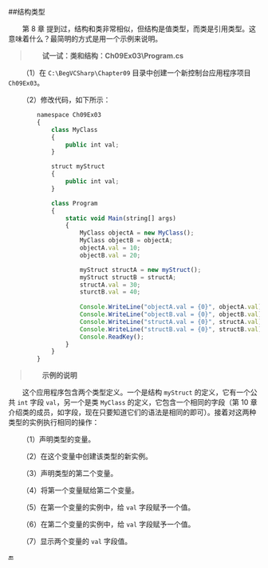 ##结构类型

&emsp;&emsp;第 8 章 提到过，结构和类非常相似，但结构是值类型，而类是引用类型。这意味着什么？最简明的方式是用一个示例来说明。

>&emsp;&emsp;**试一试：类和结构：Ch09Ex03\Program.cs**

&emsp;&emsp;（1）在 `C:\BegVCSharp\Chapter09` 目录中创建一个新控制台应用程序项目 `Ch09Ex03`。

&emsp;&emsp;（2）修改代码，如下所示：

```javascript
        namespace Ch09Ex03
        {
            class MyClass
            {
                public int val;
            }

            struct myStruct
            {
                public int val;
            }

            class Program
            {
                static void Main(string[] args)
                {
                    MyClass objectA = new MyClass();
                    MyClass objectB = objectA;
                    objectA.val = 10;
                    objectB.val = 20;

                    myStruct structA = new myStruct();
                    myStruct structB = structA;
                    structA.val = 30;
                    sturctB.val = 40;
            
                    Console.WriteLine("objectA.val = {0}", objectA.val);
                    Console.WriteLine("objectB.val = {0}", objectB.val);
                    Console.WriteLine("structA.val = {0}", structA.val);
                    Console.WriteLine("structB.val = {0}", structB.val);
                    Console.ReadKey();
                }
            }
        }
```

>&emsp;&emsp;**示例的说明**

&emsp;&emsp;这个应用程序包含两个类型定义。一个是结构 `myStruct` 的定义，它有一个公共 `int` 字段 `val`，另一个是类 `MyClass` 的定义，它包含一个相同的字段（第 10 章介绍类的成员，如字段，现在只要知道它们的语法是相同的即可）。接着对这两种类型的实例执行相同的操作：

&emsp;&emsp;（1）声明类型的变量。

&emsp;&emsp;（2）在这个变量中创建该类型的新实例。

&emsp;&emsp;（3）声明类型的第二个变量。

&emsp;&emsp;（4）将第一个变量赋给第二个变量。

&emsp;&emsp;（5）在第一个变量的实例中，给 `val` 字段赋予一个值。

&emsp;&emsp;（6）在第二个变量的实例中，给 `val` 字段赋予一个值。

&emsp;&emsp;（7）显示两个变量的 `val` 字段值。

























🔚